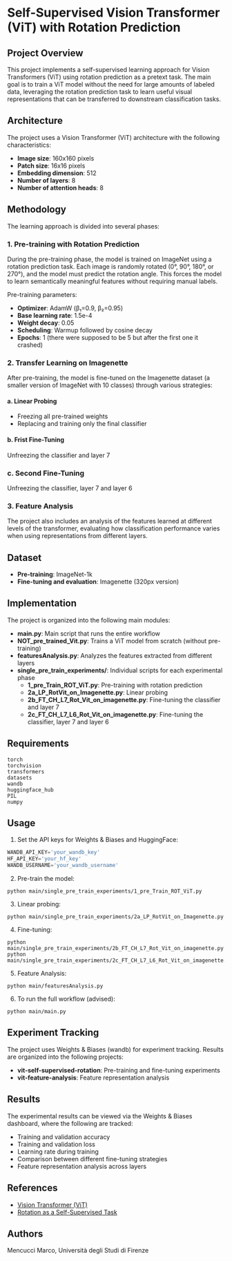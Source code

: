# Self-Supervised Vision Transformer (ViT) with Rotation Prediction

## Project Overview

This project implements a self-supervised learning approach for Vision Transformers (ViT) using rotation prediction as a pretext task. The main goal is to train a ViT model without the need for large amounts of labeled data, leveraging the rotation prediction task to learn useful visual representations that can be transferred to downstream classification tasks.

## Architecture

The project uses a Vision Transformer (ViT) architecture with the following characteristics:
- **Image size**: 160x160 pixels
- **Patch size**: 16x16 pixels
- **Embedding dimension**: 512
- **Number of layers**: 8
- **Number of attention heads**: 8

## Methodology

The learning approach is divided into several phases:

### 1. Pre-training with Rotation Prediction

During the pre-training phase, the model is trained on ImageNet using a rotation prediction task. Each image is randomly rotated (0°, 90°, 180°, or 270°), and the model must predict the rotation angle. This forces the model to learn semantically meaningful features without requiring manual labels.

Pre-training parameters:
- **Optimizer**: AdamW (β₁=0.9, β₂=0.95)
- **Base learning rate**: 1.5e-4
- **Weight decay**: 0.05
- **Scheduling**: Warmup followed by cosine decay
- **Epochs**: 1 (there were supposed to be 5 but after the first one it crashed)

### 2. Transfer Learning on Imagenette

After pre-training, the model is fine-tuned on the Imagenette dataset (a smaller version of ImageNet with 10 classes) through various strategies:

#### a. Linear Probing
- Freezing all pre-trained weights
- Replacing and training only the final classifier

#### b. Frist Fine-Tuning 
Unfreezing the classifier and layer 7


### c. Second Fine-Tuning
Unfreezing the classifier, layer 7 and layer 6

### 3. Feature Analysis

The project also includes an analysis of the features learned at different levels of the transformer, evaluating how classification performance varies when using representations from different layers.

## Dataset

- **Pre-training**: ImageNet-1k
- **Fine-tuning and evaluation**: Imagenette (320px version)

## Implementation

The project is organized into the following main modules:

- **main.py**: Main script that runs the entire workflow
- **NOT_pre_trained_Vit.py**: Trains a ViT model from scratch (without pre-training)
- **featuresAnalysis.py**: Analyzes the features extracted from different layers
- **single_pre_train_experiments/**: Individual scripts for each experimental phase
  - **1_pre_Train_ROT_ViT.py**: Pre-training with rotation prediction
  - **2a_LP_RotVit_on_Imagenette.py**: Linear probing
  - **2b_FT_CH_L7_Rot_Vit_on_imagenette.py**: Fine-tuning the classifier and layer 7
  - **2c_FT_CH_L7_L6_Rot_Vit_on_imagenette.py**: Fine-tuning the classifier, layer 7 and layer 6

## Requirements

```
torch
torchvision
transformers
datasets
wandb
huggingface_hub
PIL
numpy
```

## Usage

1. Set the API keys for Weights & Biases and HuggingFace:
```python
WANDB_API_KEY='your_wandb_key'
HF_API_KEY='your_hf_key'
WANDB_USERNAME='your_wandb_username'
```

2. Pre-train the model:
```
python main/single_pre_train_experiments/1_pre_Train_ROT_ViT.py
```

3. Linear probing:
```
python main/single_pre_train_experiments/2a_LP_RotVit_on_Imagenette.py
```

4. Fine-tuning:
```
python main/single_pre_train_experiments/2b_FT_CH_L7_Rot_Vit_on_imagenette.py
python main/single_pre_train_experiments/2c_FT_CH_L7_L6_Rot_Vit_on_imagenette.py
```

5. Feature Analysis:
```
python main/featuresAnalysis.py
```

6. To run the full workflow (advised):
```
python main/main.py
```

## Experiment Tracking

The project uses Weights & Biases (wandb) for experiment tracking. Results are organized into the following projects:
- **vit-self-supervised-rotation**: Pre-training and fine-tuning experiments
- **vit-feature-analysis**: Feature representation analysis

## Results

The experimental results can be viewed via the Weights & Biases dashboard, where the following are tracked:
- Training and validation accuracy
- Training and validation loss
- Learning rate during training
- Comparison between different fine-tuning strategies
- Feature representation analysis across layers

## References

- [Vision Transformer (ViT)](https://arxiv.org/abs/2010.11929)
- [Rotation as a Self-Supervised Task](https://arxiv.org/abs/1803.07728)

## Authors

Mencucci Marco, Università degli Studi di Firenze

